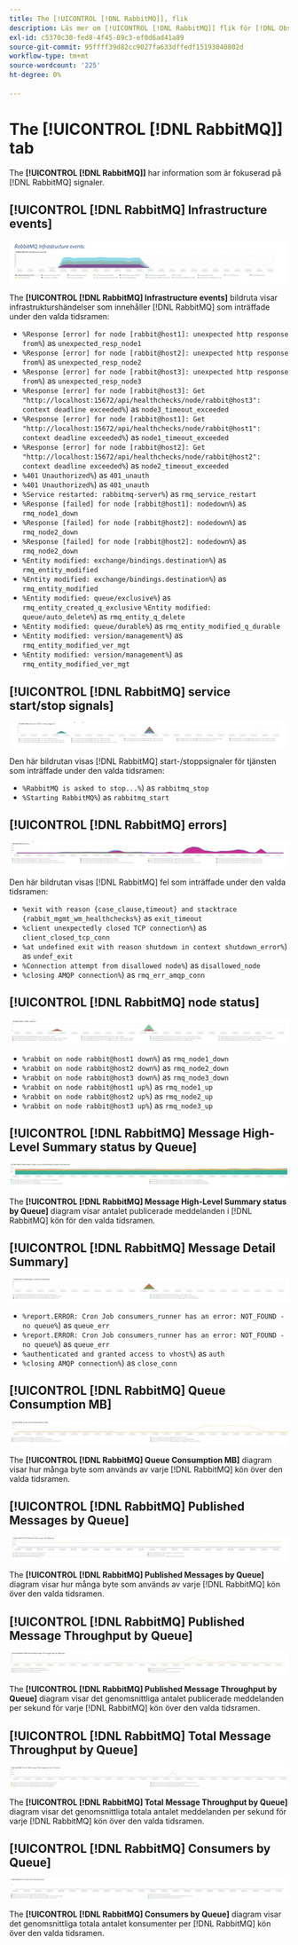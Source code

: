 ```yaml
---
title: The [!UICONTROL [!DNL RabbitMQ]], flik
description: Läs mer om [!UICONTROL [!DNL RabbitMQ]] flik för [!DNL Observation for Adobe Commerce].
exl-id: c5370c30-fed8-4f45-89c3-ef0d6ad41a89
source-git-commit: 95ffff39d82cc9027fa633dffedf15193040802d
workflow-type: tm+mt
source-wordcount: '225'
ht-degree: 0%

---
```


# The [!UICONTROL [!DNL RabbitMQ]] tab

The **[!UICONTROL [!DNL RabbitMQ]]** har information som är fokuserad på [!DNL RabbitMQ] signaler.

## [!UICONTROL [!DNL RabbitMQ] Infrastructure events]

![[!DNL RabbitMQ] Infrastrukturhändelser](../../assets/tools/observation-for-adobe-commerce/rabbitmq-tab-1.jpeg)

The **[!UICONTROL [!DNL RabbitMQ] Infrastructure events]** bildruta visar infrastrukturshändelser som innehåller [!DNL RabbitMQ] som inträffade under den valda tidsramen:

* `%Response [error] for node [rabbit@host1]: unexpected http response from%`) as `unexpected_resp_node1`
* `%Response [error] for node [rabbit@host2]: unexpected http response from%`) as `unexpected_resp_node2`
* `%Response [error] for node [rabbit@host3]: unexpected http response from%`) as `unexpected_resp_node3`
* `%Response [error] for node [rabbit@host3]: Get "http://localhost:15672/api/healthchecks/node/rabbit@host3": context deadline exceeded%`) as `node3_timeout_exceeded`
* `%Response [error] for node [rabbit@host1]: Get "http://localhost:15672/api/healthchecks/node/rabbit@host1": context deadline exceeded%`) as `node1_timeout_exceeded`
* `%Response [error] for node [rabbit@host2]: Get "http://localhost:15672/api/healthchecks/node/rabbit@host2": context deadline exceeded%`) as `node2_timeout_exceeded`
* `%401 Unauthorized%`) as `401_unauth`
* `%401 Unauthorized%`) as `401_unauth`
* `%Service restarted: rabbitmq-server%`) as `rmq_service_restart`
* `%Response [failed] for node [rabbit@host1]: nodedown%`) as `rmq_node1_down`
* `%Response [failed] for node [rabbit@host2]: nodedown%`) as `rmq_node2_down`
* `%Response [failed] for node [rabbit@host2]: nodedown%`) as `rmq_node2_down`
* `%Entity modified: exchange/bindings.destination%`) as `rmq_entity_modified`
* `%Entity modified: exchange/bindings.destination%`) as `rmq_entity_modified`
* `%Entity modified: queue/exclusive%`) as `rmq_entity_created_q_exclusive` `%Entity modified: queue/auto_delete%`) as `rmq_entity_q_delete`
* `%Entity modified: queue/durable%`) as `rmq_entity_modified_q_durable`
* `%Entity modified: version/management%`) as `rmq_entity_modified_ver_mgt`
* `%Entity modified: version/management%`) as `rmq_entity_modified_ver_mgt`

## [!UICONTROL [!DNL RabbitMQ] service start/stop signals]

![[!DNL RabbitMQ] start- och stoppsignaler](../../assets/tools/observation-for-adobe-commerce/rabbitmq-tab-2.jpeg)

Den här bildrutan visas [!DNL RabbitMQ] start-/stoppsignaler för tjänsten som inträffade under den valda tidsramen:

* `%RabbitMQ is asked to stop...%`) as `rabbitmq_stop`
* `%Starting RabbitMQ%`) as `rabbitmq_start`

## [!UICONTROL [!DNL RabbitMQ] errors]

![[!DNL RabbitMQ] fel](../../assets/tools/observation-for-adobe-commerce/rabbitmq-tab-3.jpeg)

Den här bildrutan visas [!DNL RabbitMQ] fel som inträffade under den valda tidsramen:

* `%exit with reason {case_clause,timeout} and stacktrace {rabbit_mgmt_wm_healthchecks%}` as `exit_timeout`
* `%client unexpectedly closed TCP connection%`) as `client_closed_tcp_conn`
* `%at undefined exit with reason shutdown in context shutdown_error%`) as `undef_exit`
* `%Connection attempt from disallowed node%`) as `disallowed_node`
* `%closing AMQP connection%`) as `rmq_err_amqp_conn`

## [!UICONTROL [!DNL RabbitMQ] node status]

![[!DNL RabbitMQ] nodstatus](../../assets/tools/observation-for-adobe-commerce/rabbitmq-tab-4.jpeg)

* `%rabbit on node rabbit@host1 down%`) as `rmq_node1_down`
* `%rabbit on node rabbit@host2 down%`) as `rmq_node2_down`
* `%rabbit on node rabbit@host3 down%`) as `rmq_node3_down`
* `%rabbit on node rabbit@host1 up%`) as `rmq_node1_up`
* `%rabbit on node rabbit@host2 up%`) as `rmq_node2_up`
* `%rabbit on node rabbit@host3 up%`) as `rmq_node3_up`

## [!UICONTROL [!DNL RabbitMQ] Message High-Level Summary status by Queue]

![[!DNL RabbitMQ] Status för sammanfattning på hög nivå per kö](../../assets/tools/observation-for-adobe-commerce/rabbitmq-tab-5.jpeg)

The **[!UICONTROL [!DNL RabbitMQ] Message High-Level Summary status by Queue]** diagram visar antalet publicerade meddelanden i [!DNL RabbitMQ] kön för den valda tidsramen.

## [!UICONTROL [!DNL RabbitMQ] Message Detail Summary]

![[!DNL RabbitMQ] Sammanfattning av meddelandedetaljer](../../assets/tools/observation-for-adobe-commerce/rabbitmq-tab-6.jpeg)

* `%report.ERROR: Cron Job consumers_runner has an error: NOT_FOUND - no queue%`) as `queue_err`
* `%report.ERROR: Cron Job consumers_runner has an error: NOT_FOUND - no queue%`) as `queue_err`
* `%authenticated and granted access to vhost%`) as `auth`
* `%closing AMQP connection%`) as `close_conn`

## [!UICONTROL [!DNL RabbitMQ] Queue Consumption MB]

![[!DNL RabbitMQ] Köförbrukning MB](../../assets/tools/observation-for-adobe-commerce/rabbitmq-tab-7.jpeg)

The **[!UICONTROL [!DNL RabbitMQ] Queue Consumption MB]** diagram visar hur många byte som används av varje [!DNL RabbitMQ] kön över den valda tidsramen.

## [!UICONTROL [!DNL RabbitMQ] Published Messages by Queue]

![[!DNL RabbitMQ] Publicerade meddelanden per kö](../../assets/tools/observation-for-adobe-commerce/rabbitmq-tab-8.jpeg)

The **[!UICONTROL [!DNL RabbitMQ] Published Messages by Queue]** diagram visar hur många byte som används av varje [!DNL RabbitMQ] kön över den valda tidsramen.

## [!UICONTROL [!DNL RabbitMQ] Published Message Throughput by Queue]

![[!DNL RabbitMQ] Publicerat meddelandeflöde efter kö](../../assets/tools/observation-for-adobe-commerce/rabbitmq-tab-9.jpeg)

The **[!UICONTROL [!DNL RabbitMQ] Published Message Throughput by Queue]** diagram visar det genomsnittliga antalet publicerade meddelanden per sekund för varje [!DNL RabbitMQ] kön över den valda tidsramen.

## [!UICONTROL [!DNL RabbitMQ] Total Message Throughput by Queue]

![[!DNL RabbitMQ] Totalt meddelandeflöde efter kö](../../assets/tools/observation-for-adobe-commerce/rabbitmq-tab-10.jpeg)

The **[!UICONTROL [!DNL RabbitMQ] Total Message Throughput by Queue]** diagram visar det genomsnittliga totala antalet meddelanden per sekund för varje [!DNL RabbitMQ] kön över den valda tidsramen.

## [!UICONTROL [!DNL RabbitMQ] Consumers by Queue]

![[!DNL RabbitMQ] Konsumenter efter kö](../../assets/tools/observation-for-adobe-commerce/rabbitmq-tab-11.jpeg)

The **[!UICONTROL [!DNL RabbitMQ] Consumers by Queue]** diagram visar det genomsnittliga totala antalet konsumenter per [!DNL RabbitMQ] kön över den valda tidsramen.
